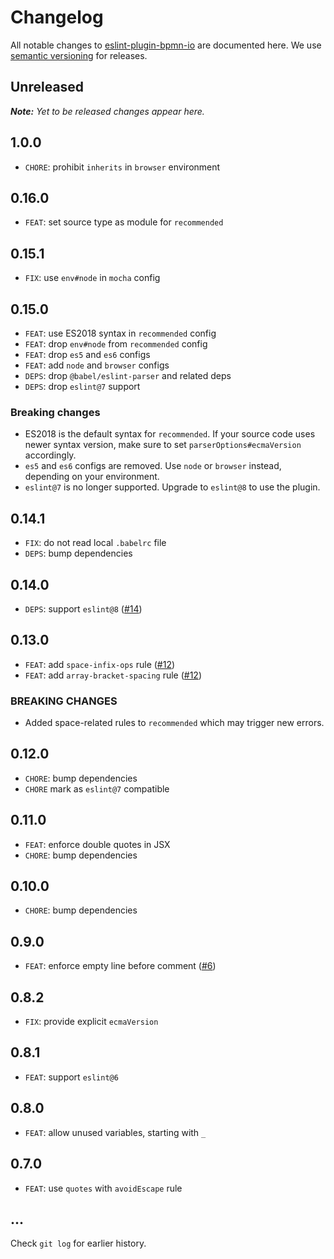 # Changelog

All notable changes to [eslint-plugin-bpmn-io](https://github.com/bpmn-io/eslint-plugin-bpmn-io) are documented here. We use [semantic versioning](http://semver.org/) for releases.

## Unreleased

___Note:__ Yet to be released changes appear here._

## 1.0.0

* `CHORE`: prohibit `inherits` in `browser` environment

## 0.16.0

* `FEAT`: set source type as module for `recommended`

## 0.15.1

* `FIX`: use `env#node` in `mocha` config

## 0.15.0

* `FEAT`: use ES2018 syntax in `recommended` config
* `FEAT`: drop `env#node` from `recommended` config
* `FEAT`: drop `es5` and `es6` configs
* `FEAT`: add `node` and `browser` configs
* `DEPS`: drop `@babel/eslint-parser` and related deps
* `DEPS`: drop `eslint@7` support

### Breaking changes

* ES2018 is the default syntax for `recommended`. If your source code uses newer syntax version, make sure to set `parserOptions#ecmaVersion` accordingly.
* `es5` and `es6` configs are removed. Use `node` or `browser` instead, depending on your environment.
* `eslint@7` is no longer supported. Upgrade to `eslint@8` to use the plugin.

## 0.14.1

* `FIX`: do not read local `.babelrc` file
* `DEPS`: bump dependencies

## 0.14.0

* `DEPS`: support `eslint@8` ([#14](https://github.com/bpmn-io/eslint-plugin-bpmn-io/pull/14))

## 0.13.0

* `FEAT`: add `space-infix-ops` rule ([#12](https://github.com/bpmn-io/eslint-plugin-bpmn-io/pull/12))
* `FEAT`: add `array-bracket-spacing` rule ([#12](https://github.com/bpmn-io/eslint-plugin-bpmn-io/pull/12))

### BREAKING CHANGES

* Added space-related rules to `recommended` which may trigger new errors.

## 0.12.0

* `CHORE`: bump dependencies
* `CHORE` mark as `eslint@7` compatible

## 0.11.0

* `FEAT`: enforce double quotes in JSX
* `CHORE`: bump dependencies

## 0.10.0

* `CHORE`: bump dependencies

## 0.9.0

* `FEAT`: enforce empty line before comment ([#6](https://github.com/bpmn-io/eslint-plugin-bpmn-io/pull/6))

## 0.8.2

* `FIX`: provide explicit `ecmaVersion`

## 0.8.1

* `FEAT`: support `eslint@6`

## 0.8.0

* `FEAT`: allow unused variables, starting with `_`

## 0.7.0

* `FEAT`: use `quotes` with `avoidEscape` rule

## ...

Check `git log` for earlier history.
